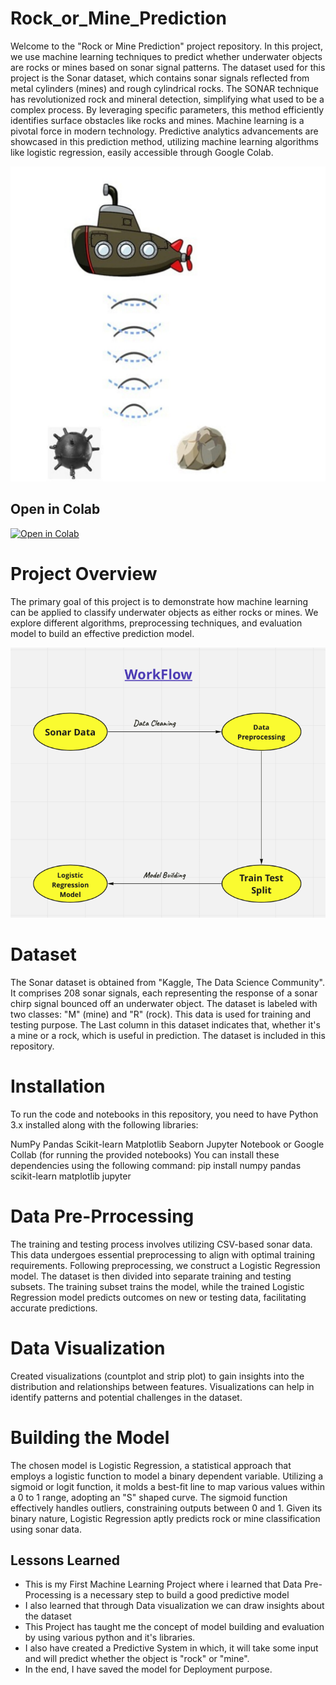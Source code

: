# Rock_or_Mine_Prediction
Welcome to the "Rock or Mine Prediction" project repository. In this project, we use machine learning techniques to predict whether underwater objects are rocks or mines based on sonar signal patterns. The dataset used for this project is the Sonar dataset, which contains sonar signals reflected from metal cylinders (mines) and rough cylindrical rocks. The SONAR technique has revolutionized rock and mineral detection, simplifying what used to be a complex process. By leveraging specific parameters, this method efficiently identifies surface obstacles like rocks and mines. Machine learning is a pivotal force in modern technology. Predictive analytics advancements are showcased in this prediction method, utilizing machine learning algorithms like logistic regression, easily accessible through Google Colab.

![Rock or Mine](rock_or_mine.jpg)


## Open in Colab

[![Open in Colab](https://colab.research.google.com/assets/colab-badge.svg)](https://colab.research.google.com/drive/1hokHocz-23QVs9H6jQtzPBnq2GnUZUgj?usp=sharing)


# Project Overview
The primary goal of this project is to demonstrate how machine learning can be applied to classify underwater objects as either rocks or mines. We explore different algorithms, preprocessing techniques, and evaluation model to build an effective prediction model.

![Workflow](workflow.png)

# Dataset
The Sonar dataset is obtained from "Kaggle, The Data Science Community". It comprises 208 sonar signals, each representing the response of a sonar chirp signal bounced off an underwater object. The dataset is labeled with two classes: "M" (mine) and "R" (rock). This data is used for training and testing purpose. The Last column in this dataset indicates that, whether it's a mine or a rock, which is useful in prediction. The dataset is included in this repository.

# Installation
To run the code and notebooks in this repository, you need to have Python 3.x installed along with the following libraries:

NumPy
Pandas
Scikit-learn
Matplotlib
Seaborn
Jupyter Notebook or Google Collab (for running the provided notebooks)
You can install these dependencies using the following command:
pip install numpy pandas scikit-learn matplotlib jupyter

# Data Pre-Prrocessing
The training and testing process involves utilizing CSV-based sonar data. This data undergoes essential preprocessing to align with optimal training requirements. Following preprocessing, we construct a Logistic Regression model. The dataset is then divided into separate training and testing subsets. The training subset trains the model, while the trained Logistic Regression model predicts outcomes on new or testing data, facilitating accurate predictions.

# Data Visualization
Created visualizations (countplot and strip plot) to gain insights into the distribution and relationships between features. Visualizations can help in identify patterns and potential challenges in the dataset.

# Building the Model
The chosen model is Logistic Regression, a statistical approach that employs a logistic function to model a binary dependent variable. Utilizing a sigmoid or logit function, it molds a best-fit line to map various values within a 0 to 1 range, adopting an "S" shaped curve. The sigmoid function effectively handles outliers, constraining outputs between 0 and 1. Given its binary nature, Logistic Regression aptly predicts rock or mine classification using sonar data.

## Lessons Learned

- This is my First Machine Learning Project where i learned that Data Pre-Processing is a necessary step to build a good predictive model
- I also learned that through Data visualization we can draw insights about the dataset
- This Project has taught me the concept of model building and evaluation by using various python and it's libraries.
- I also have created a Predictive System in which, it will take some input and will predict whether the object is "rock" or "mine".
- In the end, I have saved the model for Deployment purpose.












